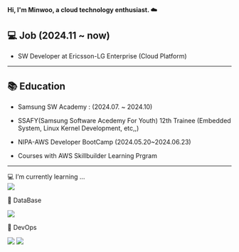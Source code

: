 #### Hi, I'm Minwoo, a cloud technology enthusiast. ☁️


  

## 💻 Job  (2024.11 ~ now)

- SW Developer at Ericsson-LG Enterprise (Cloud Platform)

---

## 📚 Education

- Samsung SW Academy : (2024.07. ~ 2024.10)  

- SSAFY(Samsung Software Acedemy For Youth) 12th Trainee (Embedded System, Linux Kernel Development, etc,,)

- NIPA-AWS Developer BootCamp (2024.05.20~2024.06.23)

- Courses with AWS Skillbuilder Learning Prgram  

---


💻 I’m currently learning ...  
![](https://img.shields.io/badge/Linux-FCC624?style=for-the-badge&logo=linux&logoColor=Black)

📶 DataBase  

![](https://img.shields.io/badge/MySQL-4479A1?style=for-the-badge&logo=mysql&logoColor=white)


🐋 DevOps  

![](https://img.shields.io/badge/Docker-2496ED?style=for-the-badge&logo=docker&logoColor=white)
![](https://img.shields.io/badge/Kubernetes-326CE5?style=for-the-badge&logo=kubernetes&logoColor=white)


